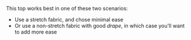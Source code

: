 
This top works best in one of these two scenarios:

 - Use a stretch fabric, and chose minimal ease
 - Or use a non-stretch fabric with good *drape*, in which case you'll want to add more ease
